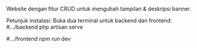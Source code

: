 Website dengan fitur CRUD untuk mengubah tampilan & deskripsi banner.

Petunjuk instalasi:
Buka dua terminal untuk backend dan frontend:
#.../backend
php artisan serve

#.../frontend
npm run dev
